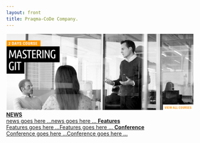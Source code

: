```yaml
---
layout: front
title: Praqma-CoDe Company.
---
```

<div class="main-view">

  <div class="large-pic">
  <!--p id="tag-1">Ribbon</p>
  <p id="tag-2">---Ribbon---</p>
<p id="tag-3">--Ribbon--</p>
<a id="click-tag" href="#">--VIEW ALL COURSES--</a-->
  <img id="large-view" src="/images/front.png" />

</div>
<!--div id="large-view">
  <img src="/images/front.jpg" />
<p>Ribbon</p>
  </div-->


<!--Small Pictures' Panel Starts-->
<div class="small-view">

<a class="drop" style="background-image: url(/images/news-pic.png);" href="#">
<b>NEWS</b><br/>
news goes here ...news goes here ...
</a>

<a class="drop" style="background-image: url(/images/features-pic.png);" href="#">
<b>Features</b><br/>
Features goes here ...Features goes here ...

</a>

<a class="drop" style="background-image: url(/images/conf-pic.png);" href="#">
<b>Conference</b><br/>
Conference goes here ...Conference goes here ...
</a>

  </div>
<!--Small Pictures Panel Ends-->
</div>
